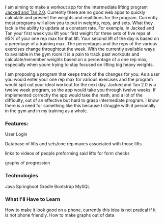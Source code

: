 
I am aiming to make a workout app for the intermediate lifting program [Jacked and Tan 2.0](http://swoleateveryheight.blogspot.com/2016/07/jacked-tan-20.html). Currently there are no good web apps to quickly calculate and present the weights and repititions for the program. Currently most programs will allow you to put in weights, reps, and sets. What they lack is the ability to update at a constant rate. For exemple, in Jacked and Tan your first week you lift your first weight for three sets of five reps at 95% of your one rep max for that lift. Your second lift of the day is based on a perentage of a training max. The percentages and the reps of the various exercises change throughtout the week. With the currently available ways to available in the gym room it is a pain to track past workouts and calculate/remember weights based on a percentage of a one rep max, especially when youre trying to stay focused on lifting big heavy weights.

I am proposing a program that keeps track of the changes for you. As a user you would enter your one rep max for various exercises and the program would spit out your ideal workout for the next day. Jacked and Tan 2.0 is a twelve week program, so the app would take you through twelve weeks. If implemented correctly the app would take the math, and a lot of the difficulty, out of an effective but hard to grasp intermediate program. I know there is a need for something like this because I struggle with it personally in the gym and in my training as a whole. 

### Features:

User Login

Database of lifts and sets/one rep maxes associated with those lifts

links to videos of people preforming said lifts for form checks

graphs of progression


### Technologies
Java
Springboot
Gradle
Bootstrap
MySQL

### What I'll Have to Learn
How to make it look good on a phone, currently this idea is not pratical if it is not phone friendly.
How to make graphs out of data
